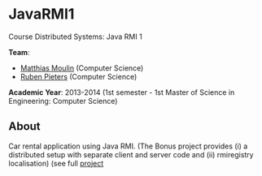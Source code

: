 # JavaRMI1
Course Distributed Systems: Java RMI 1

**Team**:
* [Matthias Moulin](https://github.com/matt77hias) (Computer Science)
* [Ruben Pieters](https://github.com/rubenpieters) (Computer Science)

**Academic Year**: 2013-2014 (1st semester - 1st Master of Science in Engineering: Computer Science)

## About
Car rental application using Java RMI. (The Bonus project provides (i) a distributed setup with separate client and server code and (ii) rmiregistry localisation) (see full [project](https://github.com/matt77hias/meta-carrental)
